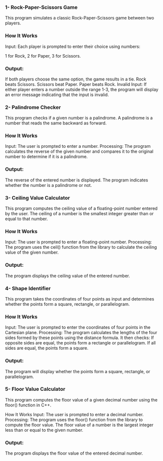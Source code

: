 ### 1- Rock-Paper-Scissors Game
This program simulates a classic Rock-Paper-Scissors game between two players.
### How It Works
Input: Each player is prompted to enter their choice using numbers:

1 for Rock, 
2 for Paper, 
3 for Scissors.
### Output:
If both players choose the same option, the game results in a tie.
Rock beats Scissors.
Scissors beat Paper.
Paper beats Rock.
Invalid Input: 
If either player enters a number outside the range 1-3, the program will display an error message indicating that the input is invalid.

### 2- Palindrome Checker
This program checks if a given number is a palindrome. A palindrome is a number that reads the same backward as forward.
### How It Works
Input: The user is prompted to enter a number.
Processing: The program calculates the reverse of the given number and compares it to the original number to determine if it is a palindrome.

### Output:
The reverse of the entered number is displayed.
The program indicates whether the number is a palindrome or not.

### 3- Ceiling Value Calculator
This program computes the ceiling value of a floating-point number entered by the user. The ceiling of a number is the smallest integer greater than or equal to that number.

### How It Works
Input: The user is prompted to enter a floating-point number.
Processing: The program uses the ceil() function from the <cmath> library to calculate the ceiling value of the given number.

### Output:

The program displays the ceiling value of the entered number.

### 4- Shape Identifier
This program takes the coordinates of four points as input and determines whether the points form a square, rectangle, or parallelogram.

### How It Works
Input: 
The user is prompted to enter the coordinates of four points in the Cartesian plane.
Processing:
The program calculates the lengths of the four sides formed by these points using the distance formula.
It then checks:
If opposite sides are equal, the points form a rectangle or parallelogram.
If all sides are equal, the points form a square.

### Output:
The program will display whether the points form a square, rectangle, or parallelogram.

### 5- Floor Value Calculator
This program computes the floor value of a given decimal number using the floor() function in C++.

How It Works
Input: The user is prompted to enter a decimal number.
Processing: The program uses the floor() function from the <cmath> library to compute the floor value.
The floor value of a number is the largest integer less than or equal to the given number.
### Output: 
The program displays the floor value of the entered decimal number.

